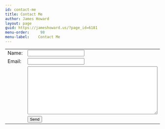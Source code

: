 ```yaml
---
id: contact-me
title: Contact Me
author: James Howard
layout: page
guid: https://jameshoward.us/?page_id=6181
menu-order:     98
menu-label:    Contact Me
---
```


<form action="https://formspree.io/xzbawrpg" method="POST">
    <table>
        <tbody>
            <tr>
                <td>Name:</td>
                <td><input name="name" type="text" /></td>
            </tr>
            <tr>
                <td>Email:</td>
                <td><input name="email" type="text" /></td>
            </tr>
            <tr>
                <td>&nbsp;</td>
                <td><textarea id="message" name="message" rows="10" cols="50"></textarea></td>
            </tr>
            <tr>
                <td>&nbsp;</td>
                <td><button type="submit">Send</button></td>
            </tr>
        </tbody>
    </table>
</form>
